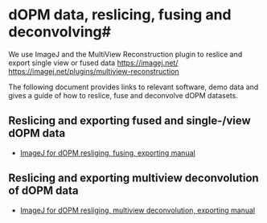# dOPM data, reslicing, fusing and deconvolving#

We use ImageJ and the MultiView Reconstruction plugin to reslice and export single view or fused data
https://imagej.net/
https://imagej.net/plugins/multiview-reconstruction

The following document provides links to relevant software, demo data and gives a guide of how to reslice, fuse and deconvolve dOPM datasets.

## Reslicing and exporting fused and single-/view dOPM data
* [ImageJ for dOPM resliging, fusing, exporting manual](https://github.com/ImperialCollegeLondon/oblique-plane-microscopy/blob/main/ImageJ_MultiViewReconstruction_Reslice_dOPM/Reslice_dOPM_data_ImageJ_MVR_plugin.pdf)

## Reslicing and exporting multiview deconvolution of dOPM data
* [ImageJ for dOPM resliging, multiview deconvolution, exporting manual]()

